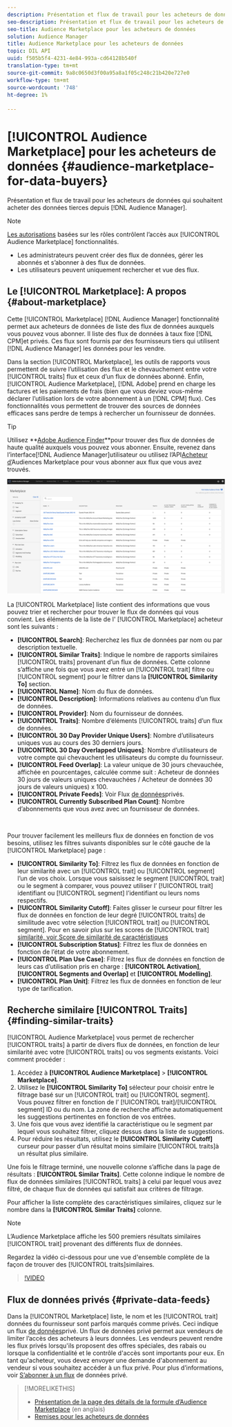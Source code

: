 ```yaml
---
description: Présentation et flux de travail pour les acheteurs de données qui souhaitent acheter des données tierces à partir de l’Audience Manager
seo-description: Présentation et flux de travail pour les acheteurs de données qui souhaitent acheter des données tierces à partir de l’Audience Manager
seo-title: Audience Marketplace pour les acheteurs de données
solution: Audience Manager
title: Audience Marketplace pour les acheteurs de données
topic: DIL API
uuid: f505b5f4-4231-4e84-993a-cd64128b540f
translation-type: tm+mt
source-git-commit: 9a8c0650d3f00a95a8a1f05c248c21b420e727e0
workflow-type: tm+mt
source-wordcount: '748'
ht-degree: 1%

---
```



# [!UICONTROL Audience Marketplace] pour les acheteurs de données {#audience-marketplace-for-data-buyers}

Présentation et flux de travail pour les acheteurs de données qui souhaitent acheter des données tierces depuis [!DNL Audience Manager].

>[!NOTE]
>[Les autorisations](../../../reporting/reports-dashboard.md) basées sur les rôles contrôlent l’accès aux [!UICONTROL Audience Marketplace] fonctionnalités.
>
>* Les administrateurs peuvent créer des flux de données, gérer les abonnés et s’abonner à des flux de données.
>* Les utilisateurs peuvent uniquement rechercher et vue des flux.


## Le [!UICONTROL Marketplace]: A propos {#about-marketplace}

Cette [!UICONTROL Marketplace] [!DNL Audience Manager] fonctionnalité permet aux acheteurs de données de liste des flux de données auxquels vous pouvez vous abonner. Il liste des flux de données à taux fixe [!DNL CPM]et privés. Ces flux sont fournis par des fournisseurs tiers qui utilisent [!DNL Audience Manager] les données pour les vendre.

Dans la section [!UICONTROL Marketplace], les outils de rapports vous permettent de suivre l’utilisation des flux et le chevauchement entre votre [!UICONTROL traits] flux et ceux d’un flux de données abonné. Enfin, [!UICONTROL Audience Marketplace], [!DNL Adobe] prend en charge les factures et les paiements de frais (bien que vous deviez vous-même déclarer l’utilisation lors de votre abonnement à un [!DNL CPM] flux). Ces fonctionnalités vous permettent de trouver des sources de données efficaces sans perdre de temps à rechercher un fournisseur de données.

>[!TIP]
>
>Utilisez **[Adobe Audience Finder](https://www.adobe-audience-finder.com/)**pour trouver des flux de données de haute qualité auxquels vous pouvez vous abonner. Ensuite, revenez dans l’interface[!DNL Audience Manager]utilisateur ou utilisez l’API[Acheteur d’](https://bank.demdex.com/portal/swagger/index.html#/Audience_Marketplace_Buyer_API)Audiences Marketplace pour vous abonner aux flux que vous avez trouvés.

![acheteur-marché-aperçu](assets/buyer-marketplace-overview.png)

La [!UICONTROL Marketplace] liste contient des informations que vous pouvez trier et rechercher pour trouver le flux de données qui vous convient. Les éléments de la liste de l&#39; [!UICONTROL Marketplace] acheteur sont les suivants :

* **[!UICONTROL Search]**: Recherchez les flux de données par nom ou par description textuelle.
* **[!UICONTROL Similar Traits]**: Indique le nombre de rapports similaires [!UICONTROL traits] provenant d’un flux de données. Cette colonne s’affiche une fois que vous avez entré un [!UICONTROL trait] filtre ou [!UICONTROL segment] pour le filtrer dans la **[!UICONTROL Similarity To]** section.
* **[!UICONTROL Name]**: Nom du flux de données.
* **[!UICONTROL Description]**: Informations relatives au contenu d’un flux de données.
* **[!UICONTROL Provider]**: Nom du fournisseur de données.
* **[!UICONTROL Traits]**: Nombre d’éléments [!UICONTROL traits] d’un flux de données.
* **[!UICONTROL 30 Day Provider Unique Users]**: Nombre d’utilisateurs uniques vus au cours des 30 derniers jours.
* **[!UICONTROL 30 Day Overlapped Uniques]**: Nombre d’utilisateurs de votre compte qui chevauchent les utilisateurs du compte du fournisseur.
* **[!UICONTROL Feed Overlap]**: La valeur unique de 30 jours chevauchée, affichée en pourcentages, calculée comme suit : Acheteur de données 30 jours de valeurs uniques chevauchées / Acheteur de données 30 jours de valeurs uniques) x 100.
* **[!UICONTROL Private Feeds]**: Voir Flux [de données](../../../features/audience-marketplace/marketplace-private-feeds.md)privés.
* **[!UICONTROL Currently Subscribed Plan Count]**: Nombre d’abonnements que vous avez avec un fournisseur de données.

 

Pour trouver facilement les meilleurs flux de données en fonction de vos besoins, utilisez les filtres suivants disponibles sur le côté gauche de la [!UICONTROL Marketplace] page :

* **[!UICONTROL Similarity To]**: Filtrez les flux de données en fonction de leur similarité avec un [!UICONTROL trait] ou [!UICONTROL segment] l’un de vos choix. Lorsque vous saisissez le segment [!UICONTROL trait] ou le segment à comparer, vous pouvez utiliser l’ [!UICONTROL trait] identifiant ou [!UICONTROL segment] l’identifiant ou leurs noms respectifs.
* **[!UICONTROL Similarity Cutoff]**: Faites glisser le curseur pour filtrer les flux de données en fonction de leur degré [!UICONTROL traits] de similitude avec votre sélection [!UICONTROL trait] ou [!UICONTROL segment]. Pour en savoir plus sur les scores de [!UICONTROL trait] [similarité, voir Score de similarité de caractéristiques](../../segments/trait-recommendations.md#trait-similarity-score)
* **[!UICONTROL Subscription Status]**: Filtrez les flux de données en fonction de l’état de votre abonnement.
* **[!UICONTROL Plan Use Case]**: Filtrez les flux de données en fonction de leurs cas d’utilisation pris en charge : **[!UICONTROL Activation]**, **[!UICONTROL Segments and Overlap]** et **[!UICONTROL Modelling]**.
* **[!UICONTROL Plan Unit]**: Filtrez les flux de données en fonction de leur type de tarification.

## Recherche similaire [!UICONTROL Traits] {#finding-similar-traits}

[!UICONTROL Audience Marketplace] vous permet de rechercher [!UICONTROL traits] à partir de divers flux de données, en fonction de leur similarité avec votre [!UICONTROL traits] ou vos segments existants. Voici comment procéder :

1. Accédez à **[!UICONTROL Audience Marketplace]** > **[!UICONTROL Marketplace]**.
2. Utilisez le **[!UICONTROL Similarity To]** sélecteur pour choisir entre le filtrage basé sur un [!UICONTROL trait] ou [!UICONTROL segment]. Vous pouvez filtrer en fonction de l’ [!UICONTROL trait]/[!UICONTROL segment] ID ou du nom. La zone de recherche affiche automatiquement les suggestions pertinentes en fonction de vos entrées.
3. Une fois que vous avez identifié la caractéristique ou le segment par lequel vous souhaitez filtrer, cliquez dessus dans la liste de suggestions.
4. Pour réduire les résultats, utilisez le **[!UICONTROL Similarity Cutoff]** curseur pour passer d’un résultat moins similaire [!UICONTROL traits]à un résultat plus similaire.

Une fois le filtrage terminé, une nouvelle colonne s’affiche dans la page de résultats : **[!UICONTROL Similar Traits]**. Cette colonne indique le nombre de flux de données similaires [!UICONTROL traits] à celui par lequel vous avez filtré, de chaque flux de données qui satisfait aux critères de filtrage.

Pour afficher la liste complète des caractéristiques similaires, cliquez sur le nombre dans la **[!UICONTROL Similar Traits]** colonne.

>[!NOTE]
>
> L’Audience Marketplace affiche les 500 premiers résultats similaires [!UICONTROL trait] provenant des différents flux de données.

Regardez la vidéo ci-dessous pour une vue d&#39;ensemble complète de la façon de trouver des [!UICONTROL traits]similaires.

>[!VIDEO](https://video.tv.adobe.com/v/29370/)

## Flux de données privés {#private-data-feeds}

Dans la [!UICONTROL Marketplace] liste, le nom et les [!UICONTROL trait] données du fournisseur sont parfois marqués comme privés. Ceci indique un flux [de données](../../../features/audience-marketplace/marketplace-private-feeds.md)privé. Un flux de données privé permet aux vendeurs de limiter l’accès des acheteurs à leurs données. Les vendeurs peuvent rendre les flux privés lorsqu&#39;ils proposent des offres spéciales, des rabais ou lorsque la confidentialité et le contrôle d&#39;accès sont importants pour eux. En tant qu&#39;acheteur, vous devez envoyer une demande d&#39;abonnement au vendeur si vous souhaitez accéder à un flux privé. Pour plus d’informations, voir [S’abonner à un flux](../../../features/audience-marketplace/marketplace-data-buyers/marketplace-manage-subscriptions.md#subscript-private-data-feed) de données privé.

>[!MORELIKETHIS]
>
>* [Présentation de la page des détails de la formule d’Audience Marketplace](../../../features/audience-marketplace/marketplace-data-buyers/marketplace-manage-subscriptions.md#marketplace-buyer-details) (en anglais)
>* [Remises pour les acheteurs de données](../../../features/audience-marketplace/marketplace-data-buyers/marketplace-manage-subscriptions.md#buyer-discount)

